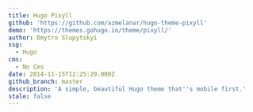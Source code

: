 ```yaml
---
title: Hugo Pixyll
github: 'https://github.com/azmelanar/hugo-theme-pixyll'
demo: 'https://themes.gohugo.io/theme/pixyll/'
author: Dmytro Slupytskyi
ssg:
  - Hugo
cms:
  - No Cms
date: 2014-11-15T12:25:29.000Z
github_branch: master
description: 'A simple, beautiful Hugo theme that''s mobile first.'
stale: false
---
```

